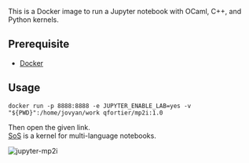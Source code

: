 This is a Docker image to run a Jupyter notebook with OCaml, C++, and Python kernels.

## Prerequisite

- [Docker](https://www.docker.com/)

## Usage

```
docker run -p 8888:8888 -e JUPYTER_ENABLE_LAB=yes -v "${PWD}":/home/jovyan/work qfortier/mp2i:1.0
```

Then open the given link.  
[SoS](https://vatlab.github.io/sos-docs/notebook.html) is a kernel for multi-language notebooks.

![jupyter-mp2i](https://user-images.githubusercontent.com/49362475/123551574-afc37d00-d772-11eb-8917-94dc1759a8c2.png)
